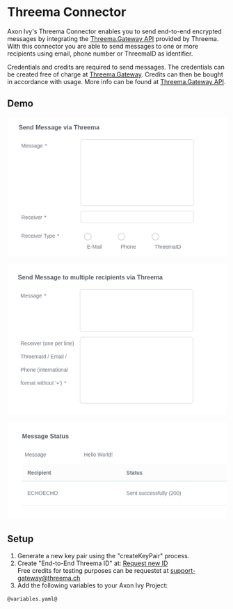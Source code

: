 # Threema Connector
Axon Ivy's Threema Connector enables you to send end-to-end encrypted messages by integrating the [Threema.Gateway API](https://threema.ch/en/gateway) provided by Threema. With this connector you are able to send messages to one or more recipients using email, phone number or ThreemaID as identifier.

Credentials and credits are required to send messages. The credentials can be created free of charge at [Threema.Gateway](https://gateway.threema.ch/en/signup). Credits can then be bought in accordance with usage. More info can be found at [Threema.Gateway API](https://threema.ch/en/gateway).

## Demo
![Send to one recipient](./images/singleMessage.png)

![Send to multiple recipients](./images/multiMessage.png)

![Result screen](./images/resultScreen.png)

## Setup
1. Generate a new key pair using the "createKeyPair" process.
2. Create "End-to-End Threema ID" at: [Request new ID](https://gateway.threema.ch/en/id-request) <br> 
Free credits for testing purposes can be requestet at [support-gateway@threema.ch](mailto:support-gateway@threema.ch) <br>
3. Add the following variables to your Axon Ivy Project:

```
@variables.yaml@
```
